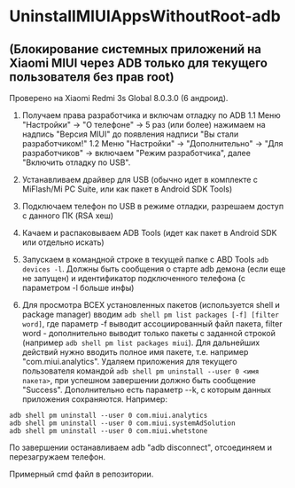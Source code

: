 # UninstallMIUIAppsWithoutRoot-adb
## (Блокирование системных приложений на Xiaomi MIUI через ADB только для текущего пользователя без прав root)
Проверено на Xiaomi Redmi 3s Global 8.0.3.0 (6 андроид).

1. Получаем права разработчика и включам отладку по ADB
  1.1 Меню "Настройки" -> "О телефоне" -> 5 раз (или более) нажимаем на надпись  "Версия MIUI" до появления надписи "Вы стали разработчиком!"
  1.2 Меню "Настройки" -> "Дополнительно" -> "Для разработчиков" -> включаем "Режим разработчика", далее "Включить отладку по USB".

2. Устанавливаем драйвер для USB (обычно идет в комплекте с MiFlash/Mi PC Suite, или как пакет в Android SDK Tools)
3. Подключаем телефон по USB в режиме отладки, разрешаем доступ с данного ПК (RSA хеш)
4. Качаем и распаковываем ADB Tools (идет как пакет в Android SDK или отдельно искать)
5. Запускаем в командной строке в текущей папке с ABD Tools `adb devices -l`. Должны быть сообщения о старте adb демона (если еще не запущен) и идентификатор подключенного телефона (c параметром -l больше инфы)
6. Для просмотра ВСЕХ установленных пакетов (используется shell и package manager) вводим `adb shell pm list packages [-f] [filter word]`, где параметр -f выводит ассоциированный файл пакета, filter word  - дополнительно выводит только пакеты с заданной строкой (например `adb shell pm list packages miui`). Для дальнейших действий нужно вводить полное имя пакете, т.е. например "com.miui.analytics".
Удаляем приложения для текущего пользователя командой `adb shell pm uninstall --user 0 <имя пакета>`, при успешном завершении должно быть сообщение "Success". Дополнительно есть параметр --k, с которым данных приложения сохраняются. 
Например:
```
adb shell pm uninstall --user 0 com.miui.analytics
adb shell pm uninstall --user 0 com.miui.systemAdSolution
adb shell pm uninstall --user 0 com.miui.whetstone
```
По завершении останавливаем adb "adb disconnect", отсоединяем и перезагружаем телефон.


Примерный cmd файл в репозитории.
